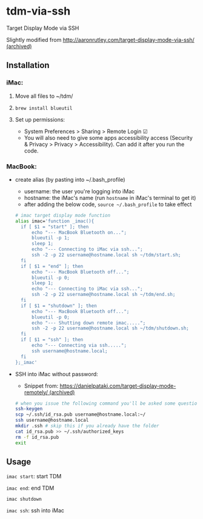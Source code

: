# tdm-via-ssh
Target Display Mode via SSH

Slightly modified from [http://aaronrutley.com/target-display-mode-via-ssh/ (archived)](https://web.archive.org/web/20200921050700/http://aaronrutley.com/target-display-mode-via-ssh/)

## Installation

### iMac:

1. Move all files to ~/tdm/

2.  `brew install blueutil`

3. Set up permissions:
   - System Preferences > Sharing > Remote Login ☑
   - You will also need to give some apps accessibility access (Security & Privacy > Privacy > Accessibility). Can add it after you run the code.

### MacBook:

* create alias (by pasting into ~/.bash_profile)

  - username: the user you're logging into iMac
  - hostname: the iMac's name (run `hostname` in iMac's terminal to get it)
  - after adding the below code, `source ~/.bash_profile` to take effect

  ```bash
  # imac target display mode function
  alias imac='function _imac(){
  	if [ $1 = "start" ]; then
  		echo "--- MacBook Bluetooth on...";
  	    blueutil -p 1;	
  		sleep 1;
  		echo "--- Connecting to iMac via ssh...";
  		ssh -2 -p 22 username@hostname.local sh ~/tdm/start.sh;
  	fi
  	if [ $1 = "end" ]; then
  		echo "--- MacBook Bluetooth off...";
  		blueutil -p 0;
  		sleep 1;
  		echo "--- Connecting to iMac via ssh...";
  		ssh -2 -p 22 username@hostname.local sh ~/tdm/end.sh;
  	fi
  	if [ $1 = "shutdown" ]; then
  		echo "--- MacBook Bluetooth off...";
  		blueutil -p 0;
  		echo "--- Shutting down remote imac.....";
  		ssh -2 -p 22 username@hostname.local sh ~/tdm/shutdown.sh;
  	fi
  	if [ $1 = "ssh" ]; then
  		echo "--- Connecting via ssh.....";
  		ssh username@hostname.local;
  	fi
  };_imac'
  ```

* SSH into iMac without password:

  - Snippet from: [https://danielpataki.com/target-display-mode-remotely/ (archived)](https://web.archive.org/web/20180815120109/https://danielpataki.com/target-display-mode-remotely/)

  ```bash
  # when you issue the following command you'll be asked some questions, keep hitting enter until done.
  ssh-keygen
  scp ~/.ssh/id_rsa.pub username@hostname.local:~/
  ssh username@hostname.local
  mkdir .ssh # skip this if you already have the folder
  cat id_rsa.pub >> ~/.ssh/authorized_keys
  rm -f id_rsa.pub
  exit
  ```

## Usage

`imac start`: start TDM

`imac end`: end TDM

`imac shutdown`

`imac ssh`: ssh into iMac
